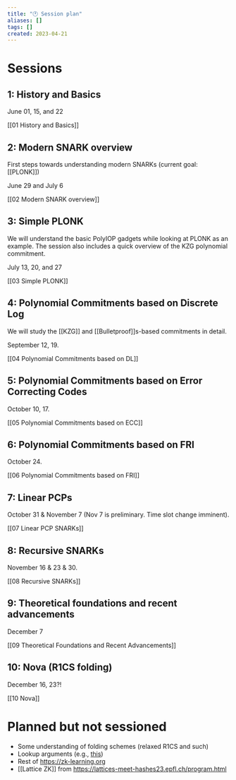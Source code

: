 ```yaml
---
title: "🕐 Session plan"
aliases: []
tags: []
created: 2023-04-21
---
```


# Sessions
## 1: History and Basics
June 01, 15, and 22

[[01 History and Basics]]

## 2: Modern SNARK overview
First steps towards understanding modern SNARKs (current goal: [[PLONK]])

June 29 and July 6

[[02 Modern SNARK overview]]

## 3: Simple PLONK
We will understand the basic PolyIOP gadgets while looking at PLONK as an example. The session also includes a quick overview of the KZG polynomial commitment. 

July 13, 20, and 27

[[03 Simple PLONK]]

## 4: Polynomial Commitments based on Discrete Log
We will study the [[KZG]] and [[Bulletproof]]s-based commitments in detail. 

September 12, 19.

[[04 Polynomial Commitments based on DL]]

## 5: Polynomial Commitments based on Error Correcting Codes
October 10, 17.

[[05 Polynomial Commitments based on ECC]]

## 6: Polynomial Commitments based on FRI
October 24.

[[06 Polynomial Commitments based on FRI]]

## 7: Linear PCPs
October 31 & November 7 (Nov 7 is preliminary. Time slot change imminent).

[[07 Linear PCP SNARKs]]

## 8: Recursive SNARKs
November 16 & 23 & 30. 

[[08 Recursive SNARKs]]

## 9: Theoretical foundations and recent advancements
December 7

[[09 Theoretical Foundations and Recent Advancements]]

## 10: Nova (R1CS folding)
December 16, 23?!

[[10 Nova]]


# Planned but not sessioned
- Some understanding of folding schemes (relaxed R1CS and such)
- Lookup arguments (e.g., [this](https://www.youtube.com/watch?v=uGjbczKGm4s&list=PL8Vt-7cSFnw1gx51WHRgAtioVqAjzMS1w&index=12))
- Rest of https://zk-learning.org
- [[Lattice ZK]] from https://lattices-meet-hashes23.epfl.ch/program.html
